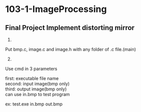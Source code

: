 <h1>103-1-ImageProcessing</h1>
<h2>Final Project Implement distorting mirror</h2>

1.
Put bmp.c, image.c and image.h with any folder of .c file.(main)

2.
Use cmd in 3 parameters

first: executable file name</br>
second: input image(bmp only)</br>
third: output image(bmp only)</br>
can use in.bmp to test program</br>

ex: 
test.exe in.bmp out.bmp
